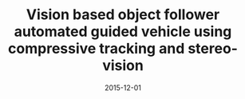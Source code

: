 ---
title: "Vision based object follower automated guided vehicle using compressive tracking and stereo-vision"
collection: publications
category: manuscripts
permalink: /publication/2015-12-01-vision-based-object-follower-automated-guided-vehicle-using-compressive-tracking-and-stereo-vision
excerpt: 'This paper presents a vision-based object follower automated guided vehicle using compressive tracking and stereo-vision, published at "2015 IEEE Bombay Section Symposium (IBSS)".'
date: 2015-12-01
venue: 'IEEE'
# slidesurl: 'http://academicpages.github.io/files/slides5.pdf'
paperurl: 'https://ieeexplore.ieee.org/stamp/stamp.jsp?tp=&arnumber=7456637'
bibtexurl: 'https://ieeexplore.ieee.org/document/7456637'
citation: 'Verma, N.K., Nama, P., Kumar, G., Siddhant, A., Raj, A., Dhar, N.K., & Salour, A. (2015). "Vision based object follower automated guided vehicle using compressive tracking and stereo-vision." <i>2015 IEEE Bombay Section Symposium (IBSS)</i>, 1-6.'
---